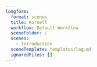```yaml
---
longform:
  format: scenes
  title: Kornell
  workflow: Default Workflow
  sceneFolder: /
  scenes:
    - Introduction
  sceneTemplate: templates/log.md
  ignoredFiles: []
---
```

